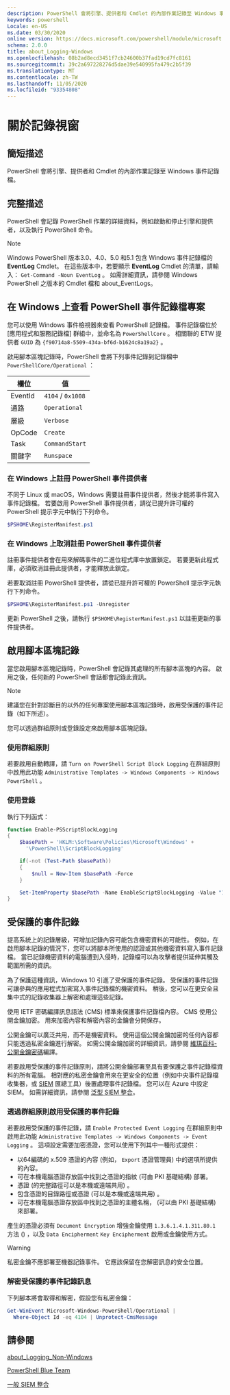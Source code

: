 ```yaml
---
description: PowerShell 會將引擎、提供者和 Cmdlet 的內部作業記錄至 Windows 事件記錄檔。
keywords: powershell
Locale: en-US
ms.date: 03/30/2020
online version: https://docs.microsoft.com/powershell/module/microsoft.powershell.core/about/about_logging_windows?view=powershell-6&WT.mc_id=ps-gethelp
schema: 2.0.0
title: about_Logging-Windows
ms.openlocfilehash: 08b2ad8ecd3451f7cb24600b37fad19cd7fc8161
ms.sourcegitcommit: 39c2a697228276d5dae39e540995fa479c2b5f39
ms.translationtype: MT
ms.contentlocale: zh-TW
ms.lasthandoff: 11/05/2020
ms.locfileid: "93354808"
---
```

# <a name="about-logging-windows"></a>關於記錄視窗

## <a name="short-description"></a>簡短描述
PowerShell 會將引擎、提供者和 Cmdlet 的內部作業記錄至 Windows 事件記錄檔。

## <a name="long-description"></a>完整描述

PowerShell 會記錄 PowerShell 作業的詳細資料，例如啟動和停止引擎和提供者，以及執行 PowerShell 命令。

> [!NOTE]
> Windows PowerShell 版本3.0、4.0、5.0 和5.1 包含 Windows 事件記錄檔的 **EventLog** Cmdlet。 在這些版本中，若要顯示 **EventLog** Cmdlet 的清單，請輸入： `Get-Command -Noun EventLog` 。 如需詳細資訊，請參閱 Windows PowerShell 之版本的 Cmdlet 檔和 about_EventLogs。

## <a name="viewing-the-powershell-event-log-entries-on-windows"></a>在 Windows 上查看 PowerShell 事件記錄檔專案

您可以使用 Windows 事件檢視器來查看 PowerShell 記錄檔。 事件記錄檔位於 [應用程式和服務記錄檔] 群組中，並命名為 `PowerShellCore` 。 相關聯的 ETW 提供者 `GUID` 為 `{f90714a8-5509-434a-bf6d-b1624c8a19a2}` 。

啟用腳本區塊記錄時，PowerShell 會將下列事件記錄到記錄檔中 `PowerShellCore/Operational` ：

|  欄位  |       值       |
| ------- | ----------------- |
| EventId | `4104` / `0x1008` |
| 通路 | `Operational`     |
| 層級   | `Verbose`         |
| OpCode  | `Create`          |
| Task    | `CommandStart`    |
| 關鍵字 | `Runspace`        |

### <a name="registering-the-powershell-event-provider-on-windows"></a>在 Windows 上註冊 PowerShell 事件提供者

不同于 Linux 或 macOS，Windows 需要註冊事件提供者，然後才能將事件寫入事件記錄檔。 若要啟用 PowerShell 事件提供者，請從已提升許可權的 PowerShell 提示字元中執行下列命令。

```powershell
$PSHOME\RegisterManifest.ps1
```

### <a name="unregistering-the-powershell-event-provider-on-windows"></a>在 Windows 上取消註冊 PowerShell 事件提供者

註冊事件提供者會在用來解碼事件的二進位程式庫中放置鎖定。 若要更新此程式庫，必須取消註冊此提供者，才能釋放此鎖定。

若要取消註冊 PowerShell 提供者，請從已提升許可權的 PowerShell 提示字元執行下列命令。

```powershell
$PSHOME\RegisterManifest.ps1 -Unregister
```

更新 PowerShell 之後，請執行 `$PSHOME\RegisterManifest.ps1` 以註冊更新的事件提供者。

## <a name="enabling-script-block-logging"></a>啟用腳本區塊記錄

當您啟用腳本區塊記錄時，PowerShell 會記錄其處理的所有腳本區塊的內容。 啟用之後，任何新的 PowerShell 會話都會記錄此資訊。

> [!NOTE]
> 建議您在針對診斷目的以外的任何專案使用腳本區塊記錄時，啟用受保護的事件記錄（如下所述）。

您可以透過群組原則或登錄設定來啟用腳本區塊記錄。

### <a name="using-group-policy"></a>使用群組原則

若要啟用自動轉譯，請 `Turn on PowerShell Script Block
Logging` 在群組原則中啟用此功能 `Administrative Templates -> Windows
Components -> Windows PowerShell` 。

### <a name="using-the-registry"></a>使用登錄

執行下列函式：

```powershell
function Enable-PSScriptBlockLogging
{
    $basePath = 'HKLM:\Software\Policies\Microsoft\Windows' +
      '\PowerShell\ScriptBlockLogging'

    if(-not (Test-Path $basePath))
    {
        $null = New-Item $basePath -Force
    }

    Set-ItemProperty $basePath -Name EnableScriptBlockLogging -Value "1"
}
```

## <a name="protected-event-logging"></a>受保護的事件記錄

提高系統上的記錄層級，可增加記錄內容可能包含機密資料的可能性。 例如，在啟用腳本記錄的情況下，您可以將腳本所使用的認證或其他機密資料寫入事件記錄檔。 當已記錄機密資料的電腦遭到入侵時，記錄檔可以為攻擊者提供延伸其觸及範圍所需的資訊。

為了保護這種資訊，Windows 10 引進了受保護的事件記錄。
受保護的事件記錄可讓參與的應用程式加密寫入事件記錄檔的機密資料。 稍後，您可以在更安全且集中式的記錄收集器上解密和處理這些記錄。

使用 IETF 密碼編譯訊息語法 (CMS) 標準來保護事件記錄檔內容。 CMS 使用公開金鑰加密。 用來加密內容和解密內容的金鑰會分開保存。

公開金鑰可以廣泛共用，而不是機密資料。 使用這個公開金鑰加密的任何內容都只能透過私密金鑰進行解密。 如需公開金鑰加密的詳細資訊，請參閱 [維琪百科-公開金鑰密碼](https://en.wikipedia.org/wiki/Public-key_cryptography)編譯。

若要啟用受保護的事件記錄原則，請將公開金鑰部署至具有要保護之事件記錄檔資料的所有電腦。 相對應的私密金鑰會用來在更安全的位置（例如中央事件記錄檔收集器，或 [SIEM][] 匯總工具）後置處理事件記錄檔。 您可以在 Azure 中設定 SIEM。 如需詳細資訊，請參閱 [泛型 SIEM 整合](/cloud-app-security/siem)。

### <a name="enabling-protected-event-logging-via-group-policy"></a>透過群組原則啟用受保護的事件記錄

若要啟用受保護的事件記錄，請 `Enable Protected Event Logging` 在群組原則中啟用此功能 `Administrative Templates -> Windows Components
-> Event Logging` 。 這項設定需要加密憑證，您可以使用下列其中一種形式提供：

- 以64編碼的 x.509 憑證的內容 (例如， `Export` 憑證管理員) 中的選項所提供的內容。
- 可在本機電腦憑證存放區中找到之憑證的指紋 (可由 PKI 基礎結構) 部署。
- 憑證 (的完整路徑可以是本機或遠端共用) 。
- 包含憑證的目錄路徑或憑證 (可以是本機或遠端共用) 。
- 可在本機電腦憑證存放區中找到之憑證的主體名稱， (可以由 PKI 基礎結構) 來部署。

產生的憑證必須有 `Document Encryption` 增強金鑰使用 `1.3.6.1.4.1.311.80.1` 方法 () ，以及 `Data Encipherment` `Key
Encipherment` 啟用或金鑰使用方式。

> [!WARNING]
> 私密金鑰不應部署至機器記錄事件。 它應該保留在您解密訊息的安全位置。

### <a name="decrypting-protected-event-logging-messages"></a>解密受保護的事件記錄訊息

下列腳本將會取得和解密，假設您有私密金鑰：

```powershell
Get-WinEvent Microsoft-Windows-PowerShell/Operational |
  Where-Object Id -eq 4104 | Unprotect-CmsMessage
```

## <a name="see-also"></a>請參閱

[about_Logging_Non-Windows](about_Logging_Non-Windows.md)

[PowerShell Blue Team](https://devblogs.microsoft.com/powershell/powershell-the-blue-team/)

[一般 SIEM 整合](/cloud-app-security/siem)

<!-- link references -->
[SIEM]: https://wikipedia.org/wiki/Security_information_and_event_management
